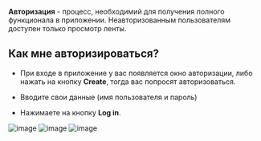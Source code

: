 **Авторизация** - процесс, необходимий для получения полного функционала в приложении. Неавторизованным пользователям доступен только просмотр ленты.

## Как мне авторизироваться?

* При входе в приложение у вас появляется окно авторизации, либо нажать на кнопку **Create**, тогда вас попросят авторизоваться.

* Вводите свои данные (имя пользователя и пароль)

* Нажимаете на кнопку **Log in**.

![image](https://user-images.githubusercontent.com/69417079/234085376-8d7a012d-9aa5-43e9-85e7-99fffc823402.png)
![image](https://user-images.githubusercontent.com/69417079/234085383-8d48f68b-f45a-4e64-a4ad-bde2b6c0177f.png)
![image](https://user-images.githubusercontent.com/69417079/234085395-ebfa49c4-b924-4aa7-b642-ac5236663495.png)
